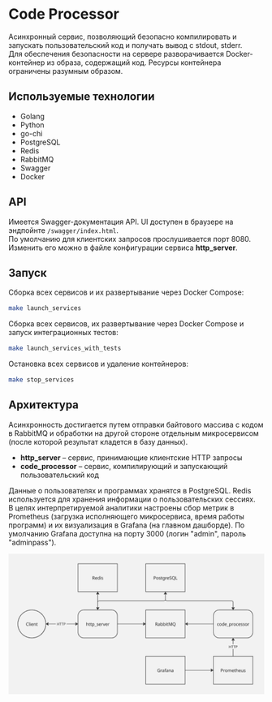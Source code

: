 # Code Processor

Асинхронный сервис, позволяющий безопасно компилировать и запускать пользовательский код и
получать вывод с stdout, stderr.  
Для обеспечения безопасности на сервере разворачивается Docker-контейнер из образа, содержащий
код. Ресурсы контейнера ограничены разумным образом.

## Используемые технологии

* Golang
* Python
* go-chi
* PostgreSQL
* Redis
* RabbitMQ
* Swagger
* Docker

## API

Имеется Swagger-документация API. UI доступен в браузере на эндпойнте ```/swagger/index.html```.  
По умолчанию для клиентских запросов прослушивается порт 8080. Изменить его можно в файле конфигурации сервиса **http_server**.

## Запуск

Сборка всех сервисов и их развертывание через Docker Compose:

```bash
make launch_services
```

Сборка всех сервисов, их развертывание через Docker Compose и запуск интеграционных тестов:

```bash
make launch_services_with_tests
```

Остановка всех сервисов и удаление контейнеров:

```bash
make stop_services
```

## Архитектура

Асинхронность достигается путем отправки байтового массива с кодом в RabbitMQ и обработки на
другой стороне отдельным микросервисом (после которой результат кладется в базу данных).

* **http_server** – сервис, принимающие клиентские HTTP запросы
* **code_processor** – сервис, компилирующий и запускающий пользовательский код

Данные о пользователях и программах хранятся в PostgreSQL. Redis используется для хранения информации о пользовательских сессиях.  
В целях интерпретируемой аналитики настроены сбор метрик в Prometheus (загрузка исполняющего
микросервиса, время работы программ) и их визуализация в Grafana (на главном дашборде). По умолчанию Grafana доступна на порту 3000 (логин "admin", пароль "adminpass").

![](docs/diagram.png)
